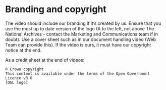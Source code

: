 # Branding and copyright

The video should include our branding if it’s created by us. Ensure that you use the most up to date version of the logo (A to the left, not above The National Archives - contact the Marketing and Communications team if in doubt). Use a cover sheet such as in our document handling video (Web Team can provide this). If the video is ours, it must have our copyright notice at the end.

As a credit sheet at the end of videos:

```
© Crown copyright
This content is available under the terms of the Open Government Licence v3.0
[OGL logo]
```
